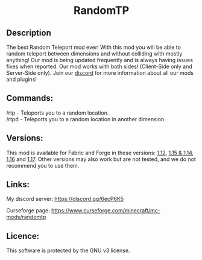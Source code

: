  <!--
  Title: RandomTP
  Description: The best Random Teleport Mod ever!
  Author: Picono435
  -->
<div style="text-align:center;">
 <h1 style="text-align:center;">RandomTP</h1>
</div>


## Description
The best Random Teleport mod ever! With this mod you will be able to random teleport between dimensions and without colliding with mostly anything! Our mod is being updated frequently and is always having issues fixes when reported. Our mod works with both sides! (Client-Side only and Server-Side only). Join our [discord](https://discord.gg/wQj53Hy) for more information about all our mods and plugins!

## Commands:

<p>/rtp - Teleports you to a random location.
<br>
/rtpd - Teleports you to a random location in another dimension.</p>

## Versions:

This mod is available for Fabric and Forge in these versions: [1.12](https://github.com/Picono435/RandomTP/tree/1.12.2), [1.15 & 1.14](https://github.com/Picono435/RandomTP/tree/1.15.2), [1.16](https://github.com/Picono435/RandomTP/tree/1.16.5) and [1.17](https://github.com/Picono435/RandomTP/tree/1.17.1). Other versions may also work but are not tested, and we do not recommend you to use them.

## Links:

My discord server: https://discord.gg/6ecP6K5

Curseforge page: https://www.curseforge.com/minecraft/mc-mods/randomtp


## Licence:

This software is protected by the GNU v3 license.
